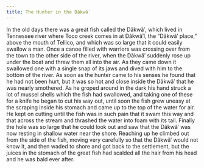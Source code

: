 ```yaml
---
title: The Hunter in the Dăkwă′
---
```


In the old days there was a great fish called the Dăkwă′, which lived in Tennessee river where Toco creek comes in at Dăkwâ′ĭ, the “Dăkwă′ place,” above the mouth of Tellico, and which was so large that it could easily swallow a man. Once a canoe filled with warriors was crossing over from the town to the other side of the river, when the Dăkwă′ suddenly rose up under the boat and threw them all into the air. As they came down it swallowed one with a single snap of its jaws and dived with him to the bottom of the river. As soon as the hunter came to his senses he found that he had not been hurt, but it was so hot and close inside the Dăkwă′ that he was nearly smothered. As he groped around in the dark his hand struck a lot of mussel shells which the fish had swallowed, and taking one of these for a knife he began to cut his way out, until soon the fish grew uneasy at the scraping inside his stomach and came up to the top of the water for air. He kept on cutting until the fish was in such pain that it swam this way and that across the stream and thrashed the water into foam with its tail. Finally the hole was so large that he could look out and saw that the Dăkwă′ was now resting in shallow water near the shore. Reaching up he climbed out from the side of the fish, moving very carefully so that the Dăkwă′ would not know it, and then waded to shore and got back to the settlement, but the juices in the stomach of the great fish had scalded all the hair from his head and he was bald ever after.
